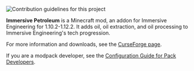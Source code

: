 ![Contribution guidelines for this project](https://i.imgur.com/GVGvRcD.png)

**Immersive Petroleum** is a Minecraft mod, an addon for Immersive Engineering for 1.10.2-1.12.2. It adds oil, oil extraction, and oil processing to Immersive Engineering's tech progression.

For more information and downloads, see the [CurseForge page](https://minecraft.curseforge.com/projects/immersive-petroleum).

If you are a modpack developer, see the [Configuration Guide for Pack Developers](https://github.com/Flaxbeard/ImmersivePetroleum/wiki/Tips-for-Modpack-Developers).
